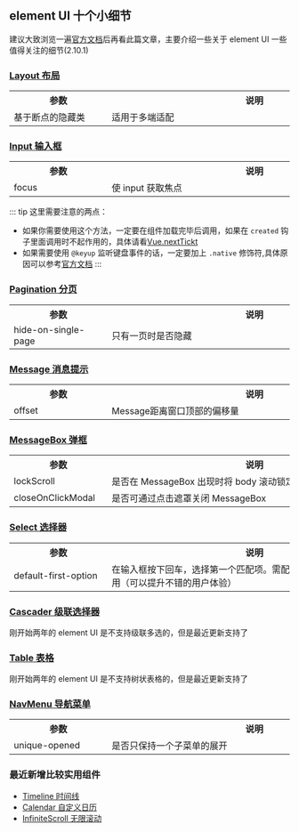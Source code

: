 ## element UI 十个小细节

建议大致浏览一遍[官方文档](https://element.eleme.cn/#/zh-CN/component/installation)后再看此篇文章，主要介绍一些关于 element UI 一些值得关注的细节(2.10.1)

### [Layout 布局](https://element.eleme.cn/#/zh-CN/component/layout)

<table>
  <tr>
    <th style="min-width:160px">参数</th>
    <th style="min-width:513px">说明</th>
  </tr>
  <tr>
    <td>基于断点的隐藏类</td>
    <td>适用于多端适配</td>
  </tr>
</table>

### [Input 输入框](https://element.eleme.cn/#/zh-CN/component/input)

<table>
  <tr>
    <th style="min-width:160px">参数</th>
    <th style="min-width:513px">说明</th>
  </tr>
  <tr>
    <td>focus</td>
    <td>使 input 获取焦点 </td>
  </tr>
</table>

::: tip
这里需要注意的两点：

- 如果你需要使用这个方法，一定要在组件加载完毕后调用，如果在 `created` 钩子里面调用时不起作用的，具体请看[Vue.nextTickt](/blog/Javascript.html#_7-nexttick-v-cloak)
- 如果需要使用 `@keyup` 监听键盘事件的话，一定要加上 `.native` 修饰符,具体原因可以参考[官方文档](https://cn.vuejs.org/v2/guide/components-custom-events.html#%E5%B0%86%E5%8E%9F%E7%94%9F%E4%BA%8B%E4%BB%B6%E7%BB%91%E5%AE%9A%E5%88%B0%E7%BB%84%E4%BB%B6)
  :::

### [Pagination 分页](https://element.eleme.cn/#/zh-CN/component/pagination)

<table>
  <tr>
    <th style="min-width:160px">参数</th>
    <th style="min-width:513px">说明</th>
  </tr>
  <tr>
    <td>hide-on-single-page</td>
    <td>只有一页时是否隐藏</td>
  </tr>
</table>

### [Message 消息提示](https://element.eleme.cn/#/zh-CN/component/message)

<table>
  <tr>
    <th style="min-width:160px">参数</th>
    <th style="min-width:513px">说明</th>
  </tr>
  <tr>
    <td>offset</td>
    <td>Message距离窗口顶部的偏移量</td>
  </tr>
</table>

### [MessageBox 弹框](https://element.eleme.cn/#/zh-CN/component/message-box)

<table>
  <tr>
    <th style="min-width:160px">参数</th>
    <th style="min-width:513px">说明</th>
  </tr>
  <tr>
    <td>lockScroll</td>
    <td>是否在 MessageBox 出现时将 body 滚动锁定</td>
  </tr>
  <tr>
    <td>closeOnClickModal</td>
    <td>是否可通过点击遮罩关闭 MessageBox</td>
  </tr>
</table>

### [Select 选择器](https://element.eleme.cn/#/zh-CN/component/select)

<table>
  <tr>
    <th style="min-width:160px">参数</th>
    <th style="min-width:513px">说明</th>
  </tr>
  <tr>
    <td>default-first-option</td>
    <td>在输入框按下回车，选择第一个匹配项。需配合 filterable 或 remote 使用（可以提升不错的用户体验）</td>
  </tr>
</table>
    
### [Cascader 级联选择器](https://element.eleme.cn/#/zh-CN/component/cascader)

刚开始两年的 element UI 是不支持级联多选的，但是最近更新支持了

### [Table 表格](https://element.eleme.cn/#/zh-CN/component/table)

刚开始两年的 element UI 是不支持树状表格的，但是最近更新支持了

### [NavMenu 导航菜单](https://element.eleme.cn/#/zh-CN/component/menu)

<table>
  <tr>
    <th style="min-width:160px">参数</th>
    <th style="min-width:513px">说明</th>
  </tr>
  <tr>
    <td>unique-opened</td>
    <td>是否只保持一个子菜单的展开</td>
  </tr>
</table>

### 最近新增比较实用组件

- [Timeline 时间线](https://element.eleme.cn/#/zh-CN/component/timeline)
- [Calendar 自定义日历](https://element.eleme.cn/#/zh-CN/component/calendar)
- [InfiniteScroll 无限滚动](https://element.eleme.cn/#/zh-CN/component/infiniteScroll)
